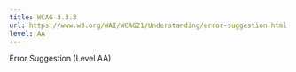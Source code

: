 ```yaml
---
title: WCAG 3.3.3
url: https://www.w3.org/WAI/WCAG21/Understanding/error-suggestion.html
level: AA
---
```

Error Suggestion (Level AA)
